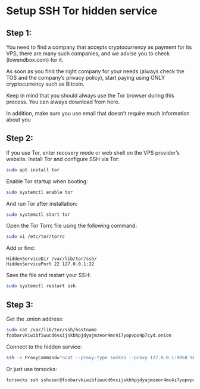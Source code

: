 # Setup SSH Tor hidden service

## Step 1:

You need to find a company that accepts cryptocurrency as payment for its VPS,
there are many such companies, and we advise you to check (lowendbox.com) for it.

As soon as you find the right company for your needs (always check the TOS and the company’s privacy policy),
start paying using ONLY cryptocurrency such as Bitcoin.

Keep in mind that you should always use the Tor browser during this process. You can always download from here.

In addition, make sure you use email that doesn’t require much information about you

## Step 2:

If you use Tor, enter recovery mode or web shell on the VPS provider’s website.
Install Tor and configure SSH via Tor:

```bash
sudo apt install tor
```

Enable Tor startup when booting:

```bash
sudo systemctl enable tor
```

And run Tor after installation:

```bash
sudo systemctl start tor
```

Open the Tor Torrc file using the following command:

```bash
sudo vi /etc/tor/torrc
```

Add or find:

```
HiddenServiceDir /var/lib/tor/ssh/
HiddenServicePort 22 127.0.0.1:22
```

Save the file and restart your SSH:

```bash
sudo systemctl restart ssh
```

## Step 3:

Get the .onion address:

```bash
sudo cat /var/lib/tor/ssh/hostname
foobarvkiwibfiwucd6vxijskbhpjdyajmzeor4mc4i7yopvpo4p7cyd.onion
```

Connect to the hidden service:

```bash
ssh -o ProxyCommand="ncat --proxy-type socks5 --proxy 127.0.0.1:9050 %h %p" sshuser@foobarvkiwibfiwucd6vxijskbhpjdyajmzeor4mc4i7yopvpo4p7cyd.onion
```

Or just use torsocks:

```bash
torsocks ssh sshuser@foobarvkiwibfiwucd6vxijskbhpjdyajmzeor4mc4i7yopvpo4p7cyd.onion
```
